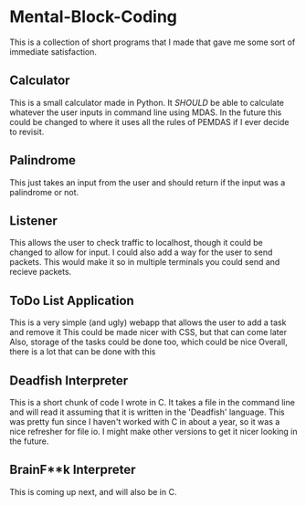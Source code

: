 # Mental-Block-Coding
This is a collection of short programs that I made that gave me some sort of immediate satisfaction.

## Calculator
This is a small calculator made in Python. It *SHOULD* be able to calculate whatever the user inputs in command line using MDAS.
In the future this could be changed to where it uses all the rules of PEMDAS if I ever decide to revisit.

## Palindrome
This just takes an input from the user and should return if the input was a palindrome or not.

## Listener
This allows the user to check traffic to localhost, though it could be changed to allow for input.
I could also add a way for the user to send packets.
This would make it so in multiple terminals you could send and recieve packets.

## ToDo List Application
This is a very simple (and ugly) webapp that allows the user to add a task and remove it
This could be made nicer with CSS, but that can come later
Also, storage of the tasks could be done too, which could be nice
Overall, there is a lot that can be done with this

## Deadfish Interpreter
This is a short chunk of code I wrote in C.
It takes a file in the command line and will read it assuming that it is written in the 'Deadfish' language.
This was pretty fun since I haven't worked with C in about a year, so it was a nice refresher for file io.
I might make other versions to get it nicer looking in the future.

## BrainF**k Interpreter
This is coming up next, and will also be in C.
